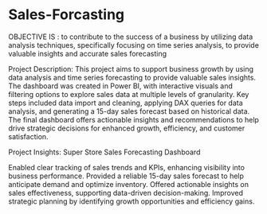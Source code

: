 # Sales-Forcasting
OBJECTIVE IS :
to contribute to the  success of a business by utilizing data analysis techniques, specifically focusing on time series analysis, to provide valuable insights and accurate sales forecasting

Project Description:
This project aims to support business growth by using data analysis and time series forecasting to provide valuable sales insights. The dashboard was created in Power BI, with interactive visuals and filtering options to explore sales data at multiple levels of granularity. Key steps included data import and cleaning, applying DAX queries for data analysis, and generating a 15-day sales forecast based on historical data. The final dashboard offers actionable insights and recommendations to help drive strategic 
decisions for enhanced growth, efficiency, and customer satisfaction.

Project Insights: Super Store Sales Forecasting Dashboard

Enabled clear tracking of sales trends and KPIs, enhancing visibility into business performance.
Provided a reliable 15-day sales forecast to help anticipate demand and optimize inventory.
Offered actionable insights on sales effectiveness, supporting data-driven decision-making.
Improved strategic planning by identifying growth opportunities and efficiency gains.
